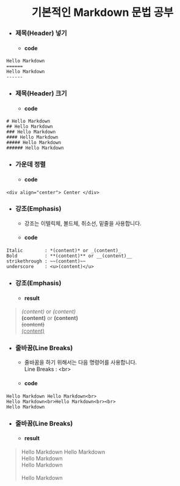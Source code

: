 __<div align="center">기본적인 Markdown 문법 공부</div>__
======

+ ### 제목(Header) 넣기
  - #### code

```
Hello Markdown
======
Hello Markdown
------
```

+ ### 제목(Header) 크기
  - #### code

```
# Hello Markdown
## Hello Markdown
### Hello Markdown
#### Hello Markdown
##### Hello Markdown
###### Hello Markdown
```

+ ### 가운데 정렬
  - #### code

``` 
<div align="center"> Center </div>
```

+ ### 강조(Emphasis)
  - 강조는 이텔릭체, 볼드체, 취소선, 밑줄을 사용합니다.
  - #### code

```
Italic        : *(content)* or _(content)_
Bold          : **(content)** or __(content)__
strikethrough : ~~(content)~~
underscore    : <u>(content)</u>
```
+ ### 강조(Emphasis)
  - #### result
> *(content)* or _(content)_<br>
  **(content)** or __(content)__<br>
  ~~(content)~~<br>
  <u>(content)</u><br>

+ ### 줄바꿈(Line Breaks)
  - 줄바꿈을 하기 위해서는 다음 명령어를 사용합니다.<br>
    Line Breaks : \<br>
  - #### code

```
Hello Markdown Hello Markdown<br>
Hello Markdown<br>Hello Markdown<br><br>
Hello Markdown
```

+ ### 줄바꿈(Line Breaks)
  - #### result
> Hello Markdown Hello Markdown<br>
> Hello Markdown<br>Hello Markdown<br><br>
> Hello Markdown
